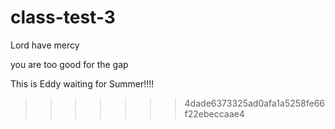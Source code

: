 # class-test-3


Lord have mercy

you are too good for the gap 

This is Eddy waiting for Summer!!!!

>>>>>>> 4dade6373325ad0afa1a5258fe66f22ebeccaae4
